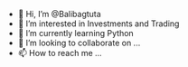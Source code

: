 - 👋 Hi, I’m @Balibagtuta
- 👀 I’m interested in Investments and Trading
- 🌱 I’m currently learning Python
- 💞️ I’m looking to collaborate on ...
- 📫 How to reach me ...

<!---
Balibagtuta/Balibagtuta is a ✨ special ✨ repository because its `README.md` (this file) appears on your GitHub profile.
You can click the Preview link to take a look at your changes.
--->
